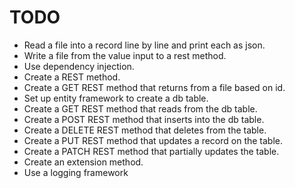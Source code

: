 # TODO
* Read a file into a record line by line and print each as json.
* Write a file from the value input to a rest method.
* Use dependency injection.
* Create a REST method.
* Create a GET REST method that returns from a file based on id.
* Set up entity framework to create a db table.
* Create a GET REST method that reads from the db table.
* Create a POST REST method that inserts into the db table.
* Create a DELETE REST method that deletes from the table.
* Create a PUT REST method that updates a record on the table.
* Create a PATCH REST method that partially updates the table.
* Create an extension method.
* Use a logging framework